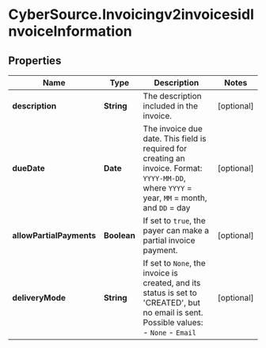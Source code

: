 # CyberSource.Invoicingv2invoicesidInvoiceInformation

## Properties
Name | Type | Description | Notes
------------ | ------------- | ------------- | -------------
**description** | **String** | The description included in the invoice. | [optional] 
**dueDate** | **Date** | The invoice due date. This field is required for creating an invoice. Format: `YYYY-MM-DD`, where `YYYY` = year, `MM` = month, and `DD` = day  | [optional] 
**allowPartialPayments** | **Boolean** | If set to `true`, the payer can make a partial invoice payment. | [optional] 
**deliveryMode** | **String** | If set to `None`, the invoice is created, and its status is set to 'CREATED', but no email is sent.    Possible values:        - `None`   - `Email`   | [optional] 


